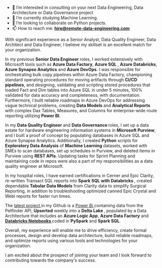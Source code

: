 
- 👀 I’m interested in consulting on your next Data Engineering, Data Architecture or Data Governance project
- 🌱 I’m currently studying Machine Learning.
- 💞️ I’m looking to collaborate on Python projects. 
- 📫 How to reach me: <b> hire@remote-data-engineering.com </b>

With significant experience as a Senior Analyst, Data Quality Engineer, Data Architect and Data Engineer, I believe my skillset is an excellent match for your organization.

In my previous <b> Senior Data Engineer </b> roles, I worked extensively with Microsoft tools such as <b>Azure Data Factory</b>, <b>Azure SQL </b>, <b>Azure Databricks</b>, <b>Azure Synapse Analytics</b> and <b>Azure DevOps</b>. I was responsible for orchestrating bulk copy pipelines within Azure Data Factory, championing standard operating procedures for moving artifacts through <b>CI/CD pipelines</b>, and designing, validating and scripting stored procedures that loaded Fact and Dim tables into Azure SQL in under 5 minutes, 100% validated for data accuracy and completeness, with documentation. Furthermore, I built reliable roadmaps in Azure DevOps for addressing vague technical problems, creating <b>Data Models</b> and <b>Analytical Reports</b> with complex Dax Tables, Measures, and Columns for enterprise-wide route reporting utilizing <b>Power BI</b>.

In my <b> Data Quality Engineer </b>  and <b> Data Governance </b> roles, I set up a data estate for hardware engineering information systems in <b>Microsoft Purview</b>, and I built a proof of concept by populating databases in Azure SQL and Azure Synapse Analytics. Additionally, I created <b>Python</b> scripts for <b>Exploratory Data Analysis</b> of <b>Machine Learning</b> datasets, worked with SMEs to scan databases, set up schedules in Purview, and deleted items in Purview using <b>REST APIs</b>. Updating tasks for Sprint Planning and maintaining code in repos were also a part of my responsibilities as a data quality engineer at Microsoft.

In my hospital roles, I have earned certifications in Cerner and Epic Clarity, re-written Transact SQL reports into <b> Spark SQL with Databricks </b>, created dependable <b> Tabular Data Models</b> from Clarity data to simplify Surgical Reporting, in addition to troubleshooting optimized canned Epic Crystal and Webi reports for faster run times.

The <a href = "https://github.com/RemoteDataEngineer/FlDogs/tree/main"> latest project </a> in my Github is a <a href = "https://github.com/RemoteDataEngineer/FlDogs/blob/main/PetfinderApi%20FlDogs%20Production%2020230731.pbix"> Power Bi </a> containing data from the Petfinder API, <b>Upserted</b> weekly into a <b> Delta Lake </b>, populated by a Data Architecture that includes an <b>Azure Logic App</b>, <b>Azure Data Factory</b> and <b> <a href = "https://github.com/RemoteDataEngineer/FlDogs/tree/main/Databricks%20Notebooks/PetFinderApi%20-%20Repo"> Databricks Notebooks </a> </b> coded in <b>PySpark</b> and <b>Spark SQL</b>. 

Overall, my experience will enable me to drive efficiency, create formal processes, design and develop data architecture, build reliable roadmaps, and optimize reports using various tools and technologies for your organization.

I am excited about the prospect of joining your team and I look forward to contributing towards the company's success. 

